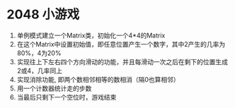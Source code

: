 # 2048 小游戏

1. 单例模式建立一个Matrix类，初始化一个4*4的Matrix
2. 在这个Matrix中设置初始值，即任意位置产生一个数字，其中2产生的几率为80%，4为20%
3. 实现往上下左右四个方向滑动的功能，并且每滑动一次之后在剩下的位置生成2或4，几率同上
4. 实现消除功能, 即两个数相邻相等的数相消（隔0也算相邻）
5. 用一个计数器统计走的步数
6. 当最后只剩下一个空位时，游戏结束